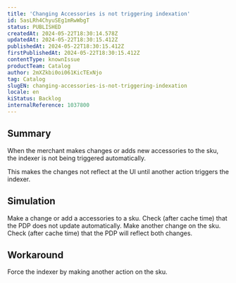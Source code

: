 ```yaml
---
title: 'Changing Accessories is not triggering indexation'
id: 5asLRh4ChyuSEg1mRwWbgT
status: PUBLISHED
createdAt: 2024-05-22T18:30:14.578Z
updatedAt: 2024-05-22T18:30:15.412Z
publishedAt: 2024-05-22T18:30:15.412Z
firstPublishedAt: 2024-05-22T18:30:15.412Z
contentType: knownIssue
productTeam: Catalog
author: 2mXZkbi0oi061KicTExNjo
tag: Catalog
slugEN: changing-accessories-is-not-triggering-indexation
locale: en
kiStatus: Backlog
internalReference: 1037800
---
```


## Summary


When the merchant makes changes or adds new accessories to the sku, the indexer is not being triggered automatically.

This makes the changes not reflect at the UI until another action triggers the indexer.


##

## Simulation


Make a change or add a accessories to a sku.
Check (after cache time) that the PDP does not update automatically.
Make another change on the sku.
Check (after cache time) that the PDP will reflect both changes.


##

## Workaround


Force the indexer by making another action on the sku.





